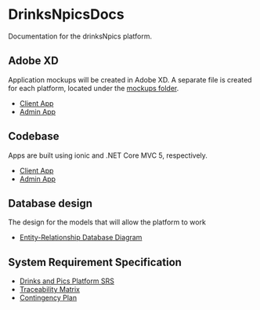 # DrinksNpicsDocs
Documentation for the drinksNpics platform.

## Adobe XD
Application mockups will be created in Adobe XD. A separate file is created for each platform, located under the [mockups folder](mockups/).

* [Client App](mockups/drinksNpics.xd)
* [Admin App](mockups/AdminAppMockUp.xd)

## Codebase

Apps are built using ionic and .NET Core MVC 5, respectively.

* [Client App](https://github.com/drinksnpics/DrinksNPicsMobile)
* [Admin App](https://github.com/drinksnpics/DrinksNPicsAdmin)

## Database design

The design for the models that will allow the platform to work

* [Entity-Relationship Database Diagram](https://www.lucidchart.com/documents/edit/83da63e6-f10b-4f10-96ee-d0c1b3cb7ccb/0?shared=true&)

## System Requirement Specification
* [Drinks and Pics Platform SRS](DNP_SRS.md)
* [Traceability Matrix](TM.md)
* [Contingency Plan](Contingency_Plan.md)
